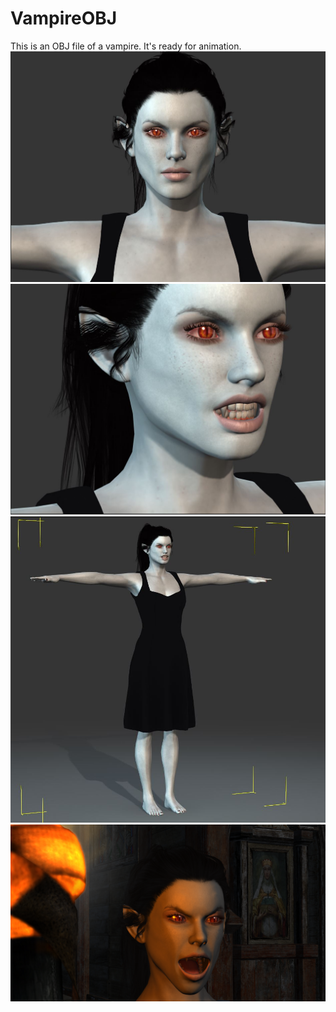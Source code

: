 # VampireOBJ
This is an OBJ file of a vampire. It's ready for animation.
![alt text](https://github.com/MarcelloMorettoni/VampireOBJ/blob/master/Demo/vampire_Default_01.jpg)
![alt text](https://github.com/MarcelloMorettoni/VampireOBJ/blob/master/Demo/Vampire_default02.JPG)
![alt text](https://github.com/MarcelloMorettoni/VampireOBJ/blob/master/Demo/Vampire3.JPG)
![alt text](https://github.com/MarcelloMorettoni/VampireOBJ/blob/master/Demo/motion2.png)
